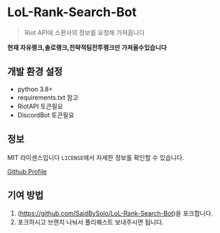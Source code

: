 # LoL-Rank-Search-Bot
> Riot API에 소환사의 정보를 요청해 가져옵니다

**현재 자유랭크,솔로랭크,전략적팀전투랭크만 가져올수있습니다**  

## 개발 환경 설정

* python 3.8+
* requirements.txt 참고
* RiotAPI 토큰필요
* DiscordBot 토큰필요
## 정보

MIT 라이센스입니다
``LICENSE``에서 자세한 정보를 확인할 수 있습니다.

[Github Profile](https://github.com/saidbysolo/)

## 기여 방법

1. (<https://github.com/SaidBySolo/LoL-Rank-Search-Bot>)을 포크합니다.
2. 포크하시고 브랜치 나눠서 풀리퀘스트 보내주시면 됩니다.

